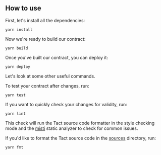 

## How to use

First, let's install all the dependencies:

```shell
yarn install
```

Now we're ready to build our contract:

```shell
yarn build
```

Once you've built our contract, you can deploy it:

```shell
yarn deploy
```

Let's look at some other useful commands.

To test your contract after changes, run:

```shell
yarn test
```

If you want to quickly check your changes for validity, run:

```shell
yarn lint
```

This check will run the Tact source code formatter in the style checking mode and the [misti](https://github.com/nowarp/misti) static analyzer to check for common issues.

If you'd like to format the Tact source code in the [sources](./sources) directory, run:

```shell
yarn fmt
```
